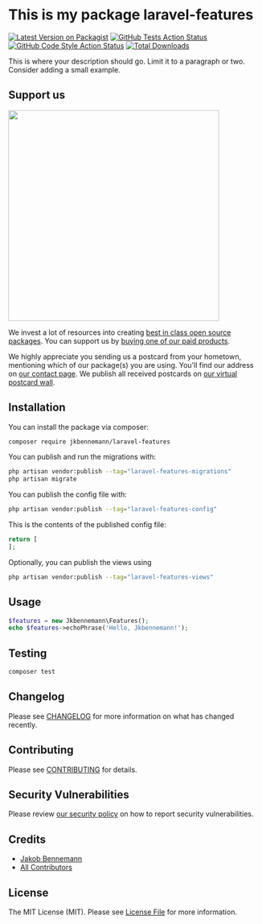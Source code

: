 # This is my package laravel-features

[![Latest Version on Packagist](https://img.shields.io/packagist/v/jkbennemann/laravel-features.svg?style=flat-square)](https://packagist.org/packages/jkbennemann/laravel-features)
[![GitHub Tests Action Status](https://img.shields.io/github/workflow/status/jkbennemann/laravel-features/run-tests?label=tests)](https://github.com/jkbennemann/laravel-features/actions?query=workflow%3Arun-tests+branch%3Amain)
[![GitHub Code Style Action Status](https://img.shields.io/github/workflow/status/jkbennemann/laravel-features/Check%20&%20fix%20styling?label=code%20style)](https://github.com/jkbennemann/laravel-features/actions?query=workflow%3A"Check+%26+fix+styling"+branch%3Amain)
[![Total Downloads](https://img.shields.io/packagist/dt/jkbennemann/laravel-features.svg?style=flat-square)](https://packagist.org/packages/jkbennemann/laravel-features)

This is where your description should go. Limit it to a paragraph or two. Consider adding a small example.

## Support us

[<img src="https://github-ads.s3.eu-central-1.amazonaws.com/laravel-features.jpg?t=1" width="419px" />](https://spatie.be/github-ad-click/laravel-features)

We invest a lot of resources into creating [best in class open source packages](https://spatie.be/open-source). You can support us by [buying one of our paid products](https://spatie.be/open-source/support-us).

We highly appreciate you sending us a postcard from your hometown, mentioning which of our package(s) you are using. You'll find our address on [our contact page](https://spatie.be/about-us). We publish all received postcards on [our virtual postcard wall](https://spatie.be/open-source/postcards).

## Installation

You can install the package via composer:

```bash
composer require jkbennemann/laravel-features
```

You can publish and run the migrations with:

```bash
php artisan vendor:publish --tag="laravel-features-migrations"
php artisan migrate
```

You can publish the config file with:

```bash
php artisan vendor:publish --tag="laravel-features-config"
```

This is the contents of the published config file:

```php
return [
];
```

Optionally, you can publish the views using

```bash
php artisan vendor:publish --tag="laravel-features-views"
```

## Usage

```php
$features = new Jkbennemann\Features();
echo $features->echoPhrase('Hello, Jkbennemann!');
```

## Testing

```bash
composer test
```

## Changelog

Please see [CHANGELOG](CHANGELOG.md) for more information on what has changed recently.

## Contributing

Please see [CONTRIBUTING](.github/CONTRIBUTING.md) for details.

## Security Vulnerabilities

Please review [our security policy](../../security/policy) on how to report security vulnerabilities.

## Credits

- [Jakob Bennemann](https://github.com/jkbennemann)
- [All Contributors](../../contributors)

## License

The MIT License (MIT). Please see [License File](LICENSE.md) for more information.
